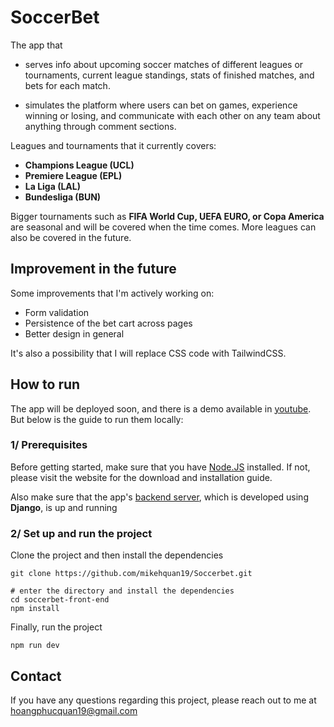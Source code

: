 # SoccerBet

The app that

- serves info about upcoming soccer matches of different leagues or tournaments, current league standings, stats of finished matches, and bets for each match.

- simulates the platform where users can bet on games, experience winning or losing, and communicate with each other on any team about anything through comment sections.

Leagues and tournaments that it currently covers:

- **Champions League (UCL)**
- **Premiere League (EPL)**
- **La Liga (LAL)**
- **Bundesliga (BUN)**

Bigger tournaments such as **FIFA World Cup, UEFA EURO, or Copa America** are seasonal and will be covered when the time comes. More leagues can also be covered in the future.

## Improvement in the future 
Some improvements that I'm actively working on: 
- Form validation
- Persistence of the bet cart across pages 
- Better design in general 

It's also a possibility that I will replace CSS code with TailwindCSS. 

## How to run

The app will be deployed soon, and there is a demo available in [youtube](https://youtu.be/XBiFR8ICMPc). But below is the guide to run them locally: 

### 1/ Prerequisites
Before getting started, make sure that you have [Node.JS](https://nodejs.org/en) installed. If not, please visit the website for the download and installation guide. 

Also make sure that the app's [backend server](https://github.com/mikehquan19/soccerbet-backend), which is developed using **Django**, is up and running


### 2/ Set up and run the project

Clone the project and then install the dependencies
```
git clone https://github.com/mikehquan19/Soccerbet.git

# enter the directory and install the dependencies
cd soccerbet-front-end
npm install 
```

Finally, run the project 
```
npm run dev 
```

## Contact
If you have any questions regarding this project, please reach out to me at hoangphucquan19@gmail.com